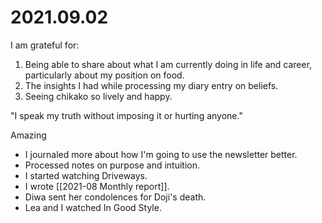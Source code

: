 # 2021.09.02

I am grateful for:

1. Being able to share about what I am currently doing in life and career, particularly about my position on food.
2. The insights I had while processing my diary entry on beliefs.
3. Seeing chikako so lively and happy.

"I speak my truth without imposing it or hurting anyone."

Amazing

- I journaled more about how I'm going to use the newsletter better.
- Processed notes on purpose and intuition.
- I started watching Driveways.
- I wrote [[2021-08 Monthly report]].
- Diwa sent her condolences for Doji's death.
- Lea and I watched In Good Style.

